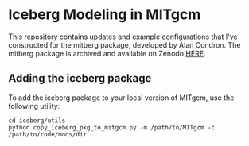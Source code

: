 # Iceberg Modeling in MITgcm

This repository contains updates and example configurations that I've constructed for the mitberg package, developed by Alan Condron. The mitberg package is archived and available on Zenodo [HERE](https://zenodo.org/records/6518059). 

## Adding the iceberg package
To add the iceberg package to your local version of MITgcm, use the following utility:

```
cd iceberg/utils
python copy_iceberg_pkg_to_mitgcm.py -m /path/to/MITgcm -c /path/to/code/mods/dir
```
